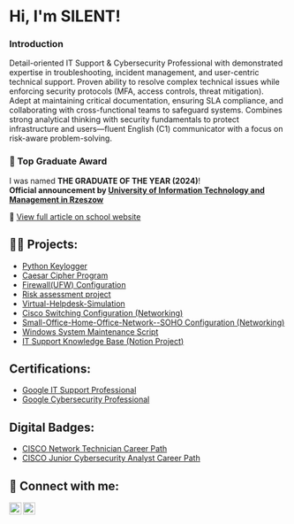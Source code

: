 <h1>Hi, I'm SILENT!</h1>

<h3>Introduction</h3>
Detail-oriented IT Support & Cybersecurity Professional with demonstrated expertise in troubleshooting, incident management, and user-centric technical support. Proven ability to resolve complex technical issues while enforcing security protocols (MFA, access controls, threat mitigation). Adept at maintaining critical documentation, ensuring SLA compliance, and collaborating with cross-functional teams to safeguard systems. Combines strong analytical thinking with security fundamentals to protect infrastructure and users—fluent English (C1) communicator with a focus on risk-aware problem-solving.


### 🏅 Top Graduate Award  
I was named **THE GRADUATE OF THE YEAR (2024)**!   
**Official announcement by [University of Information Technology and Management in Rzeszow](https://en.uitm.edu.eu/)**  


📰 [View full article on school website](https://en.uitm.edu.eu/news/graduation-ceremony-at-uitm/)  



<h2>👨‍💻  Projects:</h2>

- [Python Keylogger](https://github.com/SilentMuchaz/Python-Keylogger)
- [Caesar Cipher Program](https://github.com/SilentMuchaz/Caesar-Cipher-Program)
- [Firewall(UFW) Configuration](https://github.com/SilentMuchaz/Configure-a-Firewall-UFW-)
- [Risk assessment project](https://github.com/SilentMuchaz/Risk-assessment-project)
- [Virtual-Helpdesk-Simulation](https://github.com/SilentMuchaz/Virtual-Helpdesk-Simulation)
- [Cisco Switching Configuration (Networking)](https://github.com/SilentMuchaz/Cisco-Switching-Configuration)
- [Small-Office-Home-Office-Network--SOHO Configuration (Networking)](https://github.com/SilentMuchaz/Design-and-Implementation-of-a-Small-Office-Home-Office-Network--SOHO)
- [Windows System Maintenance Script](https://github.com/SilentMuchaz/System-Maintenance-Script-Windows-Linux-)
- [IT Support Knowledge Base (Notion Project)](https://github.com/SilentMuchaz/Notion-IT-Support-KB/tree/main)

<h2>Certifications:</h2>

- [Google IT Support Professional](https://coursera.org/share/5c8a5cc3bd4922ca14b28063edf20312)
- [Google Cybersecurity Professional](https://coursera.org/share/2521e7566e8decb3d3a5a1a7cf951c7b)

<h2>Digital Badges:</h2>

- [CISCO Network Technician Career Path](https://www.credly.com/badges/9fe4df8e-9df3-48cd-bf5d-5661adb8e1da/public_url)
- [CISCO Junior Cybersecurity Analyst Career Path](https://www.credly.com/badges/07e8a2fa-3b1d-4b91-b9c4-14b1dff12e91/public_url)



<h2> 🤳 Connect with me:</h2>

[<img align="left" alt="silent | LinkedIn" width="22px" src="https://img.icons8.com/?size=100&id=13930&format=png&color=000000" />][linkedin]

[<img align="left" alt="silent | Instagram" width="22px" src="https://img.icons8.com/?size=100&id=32323&format=png&color=000000" />][instagram]


[instagram]: https://www.instagram.com/_silento.m_/
[linkedin]: https://www.linkedin.com/in/silent-mucharira

<!--
**SilentMuchaz/SilentMuchaz** is a ✨ _special_ ✨ repository because its `README.md` (this file) appears on your GitHub profile.

Here are some ideas to get you started:

- 🔭 I’m currently working on ...
- 🌱 I’m currently learning ...
- 👯 I’m looking to collaborate on ...
- 🤔 I’m looking for help with ...
- 💬 Ask me about ...
- 📫 How to reach me: ...
- 😄 Pronouns: ...
- ⚡ Fun fact: ...
-->
